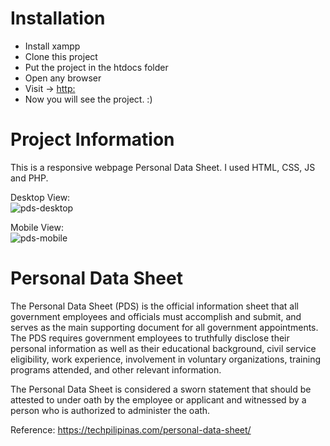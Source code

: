 # Installation
- Install xampp
- Clone this project
- Put the project in the htdocs folder
- Open any browser
- Visit -> [http:](http://localhost/pds/)
- Now you will see the project. :)

# Project Information

This is a responsive webpage Personal Data Sheet. I used HTML, CSS, JS and PHP.

Desktop View: \
![pds-desktop](https://user-images.githubusercontent.com/74645297/207719132-ae24f87e-9180-4a2b-8d27-5f82076cb127.gif)

Mobile View: \
![pds-mobile](https://user-images.githubusercontent.com/74645297/207719220-d785fcd5-650e-4e14-ab8f-d304adf53305.gif)

# Personal Data Sheet

The Personal Data Sheet (PDS) is the official information sheet that all government employees and officials must accomplish and submit, and serves as the main supporting document for all government appointments. The PDS requires government employees to truthfully disclose their personal information as well as their educational background, civil service eligibility, work experience, involvement in voluntary organizations, training programs attended, and other relevant information.

The Personal Data Sheet is considered a sworn statement that should be attested to under oath by the employee or applicant and witnessed by a person who is authorized to administer the oath.

Reference: https://techpilipinas.com/personal-data-sheet/

